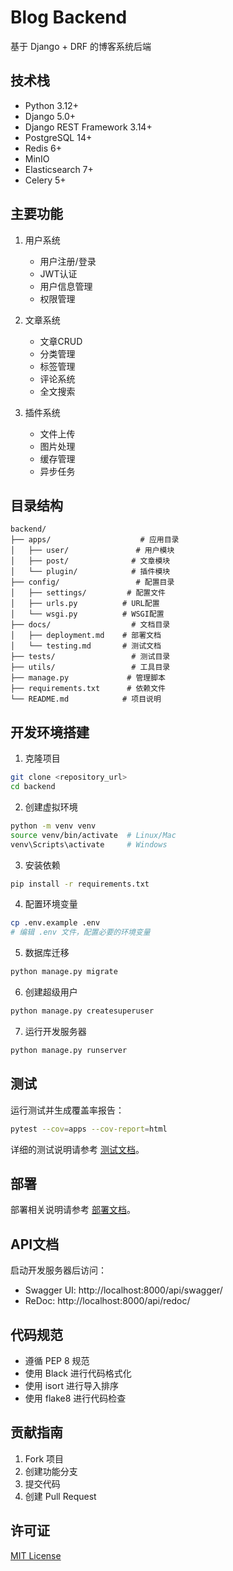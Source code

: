 # Blog Backend

基于 Django + DRF 的博客系统后端

## 技术栈

- Python 3.12+
- Django 5.0+
- Django REST Framework 3.14+
- PostgreSQL 14+
- Redis 6+
- MinIO
- Elasticsearch 7+
- Celery 5+

## 主要功能

1. 用户系统
   - 用户注册/登录
   - JWT认证
   - 用户信息管理
   - 权限管理

2. 文章系统
   - 文章CRUD
   - 分类管理
   - 标签管理
   - 评论系统
   - 全文搜索

3. 插件系统
   - 文件上传
   - 图片处理
   - 缓存管理
   - 异步任务

## 目录结构

```
backend/
├── apps/                    # 应用目录
│   ├── user/               # 用户模块
│   ├── post/              # 文章模块
│   └── plugin/            # 插件模块
├── config/                 # 配置目录
│   ├── settings/         # 配置文件
│   ├── urls.py          # URL配置
│   └── wsgi.py          # WSGI配置
├── docs/                  # 文档目录
│   ├── deployment.md    # 部署文档
│   └── testing.md       # 测试文档
├── tests/                 # 测试目录
├── utils/                 # 工具目录
├── manage.py             # 管理脚本
├── requirements.txt      # 依赖文件
└── README.md            # 项目说明
```

## 开发环境搭建

1. 克隆项目
```bash
git clone <repository_url>
cd backend
```

2. 创建虚拟环境
```bash
python -m venv venv
source venv/bin/activate  # Linux/Mac
venv\Scripts\activate     # Windows
```

3. 安装依赖
```bash
pip install -r requirements.txt
```

4. 配置环境变量
```bash
cp .env.example .env
# 编辑 .env 文件，配置必要的环境变量
```

5. 数据库迁移
```bash
python manage.py migrate
```

6. 创建超级用户
```bash
python manage.py createsuperuser
```

7. 运行开发服务器
```bash
python manage.py runserver
```

## 测试

运行测试并生成覆盖率报告：

```bash
pytest --cov=apps --cov-report=html
```

详细的测试说明请参考 [测试文档](docs/testing.md)。

## 部署

部署相关说明请参考 [部署文档](docs/deployment.md)。

## API文档

启动开发服务器后访问：
- Swagger UI: http://localhost:8000/api/swagger/
- ReDoc: http://localhost:8000/api/redoc/

## 代码规范

- 遵循 PEP 8 规范
- 使用 Black 进行代码格式化
- 使用 isort 进行导入排序
- 使用 flake8 进行代码检查

## 贡献指南

1. Fork 项目
2. 创建功能分支
3. 提交代码
4. 创建 Pull Request

## 许可证

[MIT License](LICENSE) 